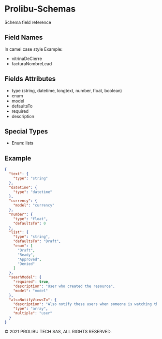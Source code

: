 # Prolibu-Schemas
Schema field reference

## Field Names
In camel case style 
Example:
- vitrinaDeCierre
- facturaNombreLead

## Fields Attributes
- type (string, datetime, longtext, number, float, boolean)
- enum
- model 
- defaultsTo
- required
- description

## Special Types 
- Enum: lists

## Example
```json
{
  "text": {
    "type": "string"
  },
  "datetime": {
    "type": "datetime"
  },
  "currency": {
    "model": "currency"
  },
  "number": {
    "type": "float",
    "defaultsTo": 0
  },
  "list": {
    "type": "string",
    "defaultsTo": "Draft",
    "enum": [
      "Draft",
      "Ready",
      "Approved",
      "Denied"
    ]
  },
  "searhModel": {
    "required": true,
    "description": "User who created the resource",
    "model": "model"
  },
  "alsoNotifyViewsTo": {
    "description": "Also notify these users when someone is watching the proposal",
    "type": "array",
    "multiple": "user"
  }
}
```

© 2021 PROLIBU TECH SAS, ALL RIGHTS RESERVED.
